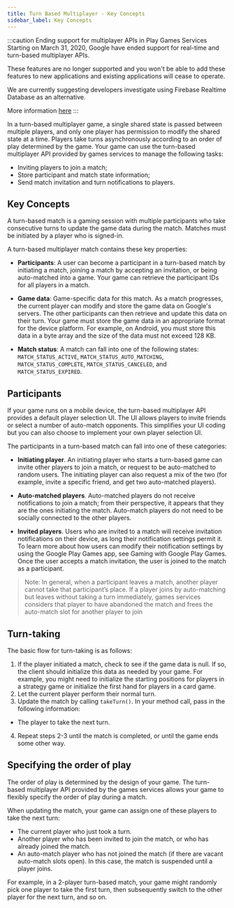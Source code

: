 ```yaml
---
title: Turn Based Multiplayer - Key Concepts
sidebar_label: Key Concepts
---
```



:::caution Ending support for multiplayer APIs in Play Games Services 
Starting on March 31, 2020, Google have ended support for real-time and turn-based multiplayer APIs. 

These features are no longer supported and you won't be able to add these features to new applications and existing applications will cease to operate.

We are currently suggesting developers investigate using Firebase Realtime Database as an alternative. 

More information [here](https://support.google.com/googleplay/android-developer/answer/9469745)
:::


In a turn-based multiplayer game, a single shared state is passed between multiple players, 
and only one player has permission to modify the shared state at a time. Players take turns 
asynchronously according to an order of play determined by the game. Your game can use the 
turn-based multiplayer API provided by games services to manage the following tasks:

- Inviting players to join a match;
- Store participant and match state information;
- Send match invitation and turn notifications to players.


## Key Concepts

A turn-based match is a gaming session with multiple participants who take consecutive turns to update the game data during the match. 
Matches must be initiated by a player who is signed-in.

A turn-based multiplayer match contains these key properties:

- **Participants**: A user can become a participant in a turn-based match by initiating a match, joining a match by accepting an invitation, or being auto-matched into a game. Your game can retrieve the participant IDs for all players in a match.

- **Game data**: Game-specific data for this match. As a match progresses, the current player can modify and store the game data on Google's servers. The other participants can then retrieve and update this data on their turn. Your game must store the game data in an appropriate format for the device platform. For example, on Android, you must store this data in a byte array and the size of the data must not exceed 128 KB.

- **Match status**: A match can fall into one of the following states: `MATCH_STATUS_ACTIVE`, `MATCH_STATUS_AUTO_MATCHING`, `MATCH_STATUS_COMPLETE`, `MATCH_STATUS_CANCELED`, and `MATCH_STATUS_EXPIRED`.



## Participants

If your game runs on a mobile device, the turn-based multiplayer API provides a default player selection UI. The UI allows players to invite friends or select a number of auto-match opponents. This simplifies your UI coding but you can also choose to implement your own player selection UI.

The participants in a turn-based match can fall into one of these categories:

- **Initiating player**. An initiating player who starts a turn-based game can invite other players to join a match, or request to be auto-matched to random users. The initiating player can also request a mix of the two (for example, invite a specific friend, and get two auto-matched players).

- **Auto-matched players**. Auto-matched players do not receive notifications to join a match; from their perspective, it appears that they are the ones initiating the match. Auto-match players do not need to be socially connected to the other players.

- **Invited players**. Users who are invited to a match will receive invitation notifications on their device, as long their notification settings permit it. To learn more about how users can modify their notification settings by using the Google Play Games app, see Gaming with Google Play Games. Once the user accepts a match invitation, the user is joined to the match as a participant.

>
> Note: In general, when a participant leaves a match, another player cannot take that participant’s place. If a player joins by auto-matching but leaves without taking a turn immediately, games services considers that player to have abandoned the match and frees the auto-match slot for another player to join
>



## Turn-taking

The basic flow for turn-taking is as follows:

1. If the player initiated a match, check to see if the game data is null. If so, the client should initialize this data as needed by your game. For example, you might need to initialize the starting positions for players in a strategy game or initialize the first hand for players in a card game.
2. Let the current player perform their normal turn.
3. Update the match by calling `takeTurn()`. In your method call, pass in the following information:
  - The player to take the next turn.
4. Repeat steps 2-3 until the match is completed, or until the game ends some other way.


## Specifying the order of play

The order of play is determined by the design of your game. The turn-based multiplayer API provided by the games services allows your game to flexibly specify the order of play during a match.

When updating the match, your game can assign one of these players to take the next turn:

- The current player who just took a turn.
- Another player who has been invited to join the match, or who has already joined the match.
- An auto-match player who has not joined the match (if there are vacant auto-match slots open). In this case, the match is suspended until a player joins.

For example, in a 2-player turn-based match, your game might randomly pick one player to take the first turn, then subsequently switch to the other player for the next turn, and so on.


